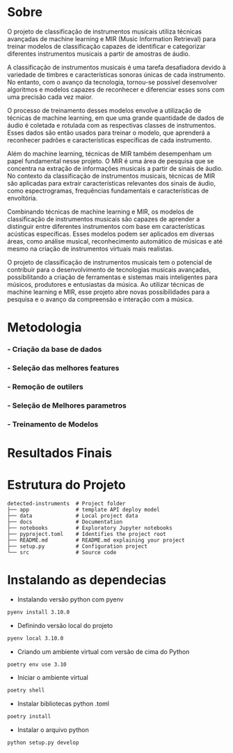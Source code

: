 # Sobre 
O projeto de classificação de instrumentos musicais utiliza técnicas avançadas de machine learning e MIR (Music Information Retrieval) para treinar modelos de classificação capazes de identificar e categorizar diferentes instrumentos musicais a partir de amostras de áudio.

A classificação de instrumentos musicais é uma tarefa desafiadora devido à variedade de timbres e características sonoras únicas de cada instrumento. No entanto, com o avanço da tecnologia, tornou-se possível desenvolver algoritmos e modelos capazes de reconhecer e diferenciar esses sons com uma precisão cada vez maior.

O processo de treinamento desses modelos envolve a utilização de técnicas de machine learning, em que uma grande quantidade de dados de áudio é coletada e rotulada com as respectivas classes de instrumentos. Esses dados são então usados para treinar o modelo, que aprenderá a reconhecer padrões e características específicas de cada instrumento.

Além do machine learning, técnicas de MIR também desempenham um papel fundamental nesse projeto. O MIR é uma área de pesquisa que se concentra na extração de informações musicais a partir de sinais de áudio. No contexto da classificação de instrumentos musicais, técnicas de MIR são aplicadas para extrair características relevantes dos sinais de áudio, como espectrogramas, frequências fundamentais e características de envoltória.

Combinando técnicas de machine learning e MIR, os modelos de classificação de instrumentos musicais são capazes de aprender a distinguir entre diferentes instrumentos com base em características acústicas específicas. Esses modelos podem ser aplicados em diversas áreas, como análise musical, reconhecimento automático de músicas e até mesmo na criação de instrumentos virtuais mais realistas.

O projeto de classificação de instrumentos musicais tem o potencial de contribuir para o desenvolvimento de tecnologias musicais avançadas, possibilitando a criação de ferramentas e sistemas mais inteligentes para músicos, produtores e entusiastas da música. Ao utilizar técnicas de machine learning e MIR, esse projeto abre novas possibilidades para a pesquisa e o avanço da compreensão e interação com a música.

# Metodologia

### - Criação da base de dados 

### - Seleção das melhores features

### - Remoção de outilers

### - Seleção de Melhores parametros

### - Treinamento de Modelos


# Resultados Finais


# Estrutura do Projeto

```
detected-instruments  # Project folder
├── app               # template API deploy model
├── data              # Local project data
├── docs              # Documentation
├── notebooks         # Exploratory Jupyter notebooks 
├── pyproject.toml    # Identifies the project root
├── README.md         # README.md explaining your project
├── setup.py          # Configuration project
└── src               # Source code 
```
# Instalando as dependecias 

- Instalando versão python com pyenv 
```bash
pyenv install 3.10.0
```

- Definindo versão local do projeto
```bash
pyenv local 3.10.0
```

- Criando um ambiente virtual com versão de cima do Python
```bash 
poetry env use 3.10
```

- Iniciar o ambiente virtual
```bash 
poetry shell
```
- Instalar bibliotecas python .toml
```bash 
poetry install
```

- Instalar o arquivo python
```bash
python setup.py develop
```
